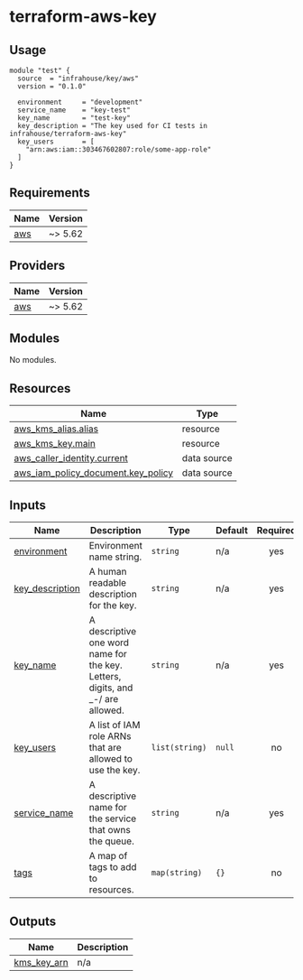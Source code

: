 # terraform-aws-key

## Usage

```hcl
module "test" {
  source  = "infrahouse/key/aws"
  version = "0.1.0"

  environment     = "development"
  service_name    = "key-test"
  key_name        = "test-key"
  key_description = "The key used for CI tests in infrahouse/terraform-aws-key"
  key_users       = [
    "arn:aws:iam::303467602807:role/some-app-role"
  ]
}
```
## Requirements

| Name | Version |
|------|---------|
| <a name="requirement_aws"></a> [aws](#requirement\_aws) | ~> 5.62 |

## Providers

| Name | Version |
|------|---------|
| <a name="provider_aws"></a> [aws](#provider\_aws) | ~> 5.62 |

## Modules

No modules.

## Resources

| Name | Type |
|------|------|
| [aws_kms_alias.alias](https://registry.terraform.io/providers/hashicorp/aws/latest/docs/resources/kms_alias) | resource |
| [aws_kms_key.main](https://registry.terraform.io/providers/hashicorp/aws/latest/docs/resources/kms_key) | resource |
| [aws_caller_identity.current](https://registry.terraform.io/providers/hashicorp/aws/latest/docs/data-sources/caller_identity) | data source |
| [aws_iam_policy_document.key_policy](https://registry.terraform.io/providers/hashicorp/aws/latest/docs/data-sources/iam_policy_document) | data source |

## Inputs

| Name | Description | Type | Default | Required |
|------|-------------|------|---------|:--------:|
| <a name="input_environment"></a> [environment](#input\_environment) | Environment name string. | `string` | n/a | yes |
| <a name="input_key_description"></a> [key\_description](#input\_key\_description) | A human readable description for the key. | `string` | n/a | yes |
| <a name="input_key_name"></a> [key\_name](#input\_key\_name) | A descriptive one word name for the key. Letters, digits, and \_-/ are allowed. | `string` | n/a | yes |
| <a name="input_key_users"></a> [key\_users](#input\_key\_users) | A list of IAM role ARNs that are allowed to use the key. | `list(string)` | `null` | no |
| <a name="input_service_name"></a> [service\_name](#input\_service\_name) | A descriptive name for the service that owns the queue. | `string` | n/a | yes |
| <a name="input_tags"></a> [tags](#input\_tags) | A map of tags to add to resources. | `map(string)` | `{}` | no |

## Outputs

| Name | Description |
|------|-------------|
| <a name="output_kms_key_arn"></a> [kms\_key\_arn](#output\_kms\_key\_arn) | n/a |
